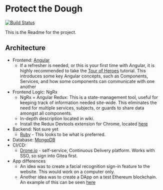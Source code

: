 # Protect the Dough
[![Build Status](https://drone.protectthedough.shop/api/badges/nick/protect-the-dough/status.svg)](https://drone.protectthedough.shop/nick/protect-the-dough)

This is the Readme for the project.

## Architecture
* Frontend: [Angular](https://angular.io/)
    * If a refresher is needed, or this is your first time with Angular, it is highly recommended to take the [Tour of Heroes](https://angular.io/tutorial) tutorial. This introduces some key Angular concepts, such as Components, Services, and how some components can communicate with one another
* Frontend Logic: NgRx
    * NgRx = Angular Redux: This is a state-management tool, useful for keeping track of information needed site-wide. This eliminates the need for multiple services, subjects, or guards to share data amongst all components. 
    * In-depth description located in wiki.
    * Install the Redux Devtools extension for Chrome, located [here](https://chrome.google.com/webstore/detail/redux-devtools/lmhkpmbekcpmknklioeibfkpmmfibljd?hl=en)
* Backend: Not sure yet
    * [Ruby](https://scotch.io/tutorials/build-a-restful-json-api-with-rails-5-part-one) - This looks to be what is preferred.
* Database: [MongoDB](https://docs.mongodb.com/manual/introduction/)
* CI/CD:
    * [Drone.io](https://drone.protectthedough.shop) - self-service, Continuous Delivery platform. Works with SSO, so sign into Gitea first.
* App differences
    * An idea was to create a facial recognition sign-in feature to the website. This would work on a computer only.
    * Another idea was to create a DApp on a test Ethereum blockchain. An example of this can be seen [here](https://medium.com/coinmonks/build-a-dapp-using-ethereum-and-angular-6-a404fbf3c08d)
